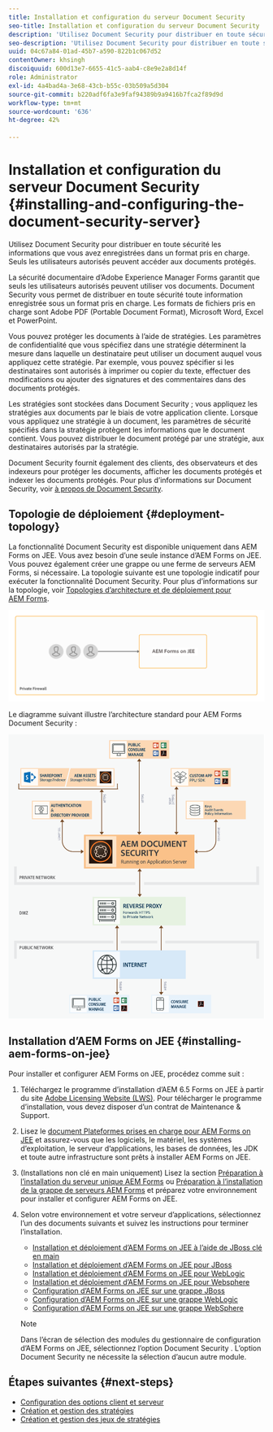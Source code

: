 ```yaml
---
title: Installation et configuration du serveur Document Security
seo-title: Installation et configuration du serveur Document Security
description: 'Utilisez Document Security pour distribuer en toute sécurité les informations que vous avez enregistrées dans un format pris en charge. Seuls les utilisateurs autorisés peuvent accéder aux documents protégés. '
seo-description: 'Utilisez Document Security pour distribuer en toute sécurité les informations que vous avez enregistrées dans un format pris en charge. Seuls les utilisateurs autorisés peuvent accéder aux documents protégés. '
uuid: 04c67a84-01ad-45b7-a590-822b1c067d52
contentOwner: khsingh
discoiquuid: 600d13e7-6655-41c5-aab4-c8e9e2a8d14f
role: Administrator
exl-id: 4a4bad4a-3e68-43cb-b55c-03b509a5d304
source-git-commit: b220adf6fa3e9faf94389b9a9416b7fca2f89d9d
workflow-type: tm+mt
source-wordcount: '636'
ht-degree: 42%

---
```


# Installation et configuration du serveur Document Security {#installing-and-configuring-the-document-security-server}

Utilisez Document Security pour distribuer en toute sécurité les informations que vous avez enregistrées dans un format pris en charge. Seuls les utilisateurs autorisés peuvent accéder aux documents protégés.

La sécurité documentaire d’Adobe Experience Manager Forms garantit que seuls les utilisateurs autorisés peuvent utiliser vos documents. Document Security vous permet de distribuer en toute sécurité toute information enregistrée sous un format pris en charge. Les formats de fichiers pris en charge sont Adobe PDF (Portable Document Format), Microsoft Word, Excel et PowerPoint.

Vous pouvez protéger les documents à l’aide de stratégies. Les paramètres de confidentialité que vous spécifiez dans une stratégie déterminent la mesure dans laquelle un destinataire peut utiliser un document auquel vous appliquez cette stratégie. Par exemple, vous pouvez spécifier si les destinataires sont autorisés à imprimer ou copier du texte, effectuer des modifications ou ajouter des signatures et des commentaires dans des documents protégés.

Les stratégies sont stockées dans Document Security ; vous appliquez les stratégies aux documents par le biais de votre application cliente. Lorsque vous appliquez une stratégie à un document, les paramètres de sécurité spécifiés dans la stratégie protègent les informations que le document contient. Vous pouvez distribuer le document protégé par une stratégie, aux destinataires autorisés par la stratégie.

Document Security fournit également des clients, des observateurs et des indexeurs pour protéger les documents, afficher les documents protégés et indexer les documents protégés. Pour plus d’informations sur Document Security, voir [à propos de Document Security](/help/forms/using/admin-help/document-security.md).

## Topologie de déploiement  {#deployment-topology}

La fonctionnalité Document Security est disponible uniquement dans AEM Forms on JEE. Vous avez besoin d’une seule instance d’AEM Forms on JEE. Vous pouvez également créer une grappe ou une ferme de serveurs AEM Forms, si nécessaire. La topologie suivante est une topologie indicatif pour exécuter la fonctionnalité Document Security. Pour plus d’informations sur la topologie, voir [Topologies d’architecture et de déploiement pour AEM Forms](aem-forms-architecture-deployment.md).

<!--fix above link-->

![](do-not-localize/document-security-server_topology.png)

Le diagramme suivant illustre l’architecture standard pour AEM Forms Document Security :

![](do-not-localize/document-security-typical-environment.png)

## Installation d’AEM Forms on JEE {#installing-aem-forms-on-jee}

Pour installer et configurer AEM Forms on JEE, procédez comme suit :

1. Téléchargez le programme d’installation d’AEM 6.5 Forms on JEE à partir du site [Adobe Licensing Website (LWS)](https://licensing.adobe.com/). Pour télécharger le programme d’installation, vous devez disposer d’un contrat de Maintenance &amp; Support.
1. Lisez le [document Plateformes prises en charge pour AEM Forms on JEE](/help/forms/using/aem-forms-jee-supported-platforms.md) et assurez-vous que les logiciels, le matériel, les systèmes d’exploitation, le serveur d’applications, les bases de données, les JDK et toute autre infrastructure sont prêts à installer AEM Forms on JEE.
1. (Installations non clé en main uniquement) Lisez la section [Préparation à l’installation du serveur unique AEM Forms](https://www.adobe.com/go/learn_aemforms_prepareInstallsingle_64) ou [Préparation à l’installation de la grappe de serveurs AEM Forms](https://www.adobe.com/go/learn_aemforms_prepareInstallcluster_64) et préparez votre environnement pour installer et configurer AEM Forms on JEE.
1. Selon votre environnement et votre serveur d’applications, sélectionnez l’un des documents suivants et suivez les instructions pour terminer l’installation.

   * [Installation et déploiement d’AEM Forms on JEE à l’aide de JBoss clé en main](https://www.adobe.com/go/learn_aemforms_installTurnkey_64)
   * [Installation et déploiement d’AEM Forms on JEE pour JBoss](https://www.adobe.com/go/learn_aemforms_installJBoss_64)
   * [Installation et déploiement d’AEM Forms on JEE pour WebLogic](https://www.adobe.com/go/learn_aemforms_installWebLogic_64)
   * [Installation et déploiement d’AEM Forms on JEE pour Websphere](https://www.adobe.com/go/learn_aemforms_installWebSphere_64)
   * [Configuration d’AEM Forms on JEE sur une grappe JBoss](https://www.adobe.com/go/learn_aemforms_clusterJBoss_64)
   * [Configuration d’AEM Forms on JEE sur une grappe WebLogic](https://www.adobe.com/go/learn_aemforms_clusterWebLogic_64)
   * [Configuration d’AEM Forms on JEE sur une grappe WebSphere](https://www.adobe.com/go/learn_aemforms_clusterWebSphere_64)

   >[!NOTE]
   >
   >Dans l’écran de sélection des modules du gestionnaire de configuration d’AEM Forms on JEE, sélectionnez l’option Document Security . L’option Document Security ne nécessite la sélection d’aucun autre module.

## Étapes suivantes {#next-steps}

* [Configuration des options client et serveur](/help/forms/using/admin-help/configuring-client-server-options.md)
* [Création et gestion des stratégies](/help/forms/using/admin-help/creating-policies.md)
* [Création et gestion des jeux de stratégies](/help/forms/using/admin-help/creating-policy-sets.md)
